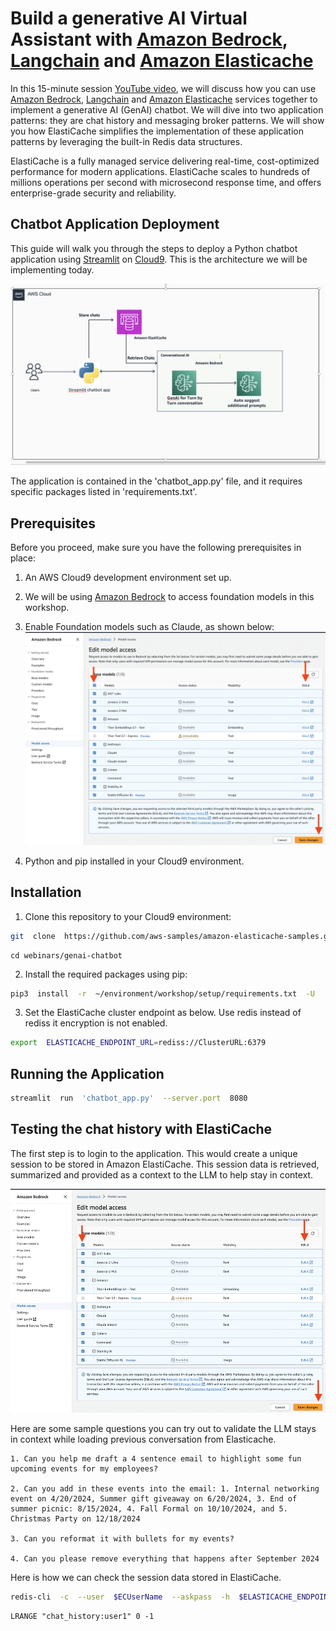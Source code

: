 # Build a generative AI Virtual Assistant with [Amazon Bedrock](https://aws.amazon.com/bedrock/), [Langchain](https://github.com/langchain-ai/langchain) and [Amazon Elasticache](https://aws.amazon.com/elasticache/)

In this 15-minute session [YouTube video](https://www.youtube.com/watch?v=yWxDmQYelvg), we will discuss how you can use [Amazon Bedrock](https://aws.amazon.com/bedrock/), [Langchain](https://github.com/langchain-ai/langchain) and [Amazon Elasticache](https://aws.amazon.com/elasticache/) services together to implement a generative AI (GenAI) chatbot. We will dive into two application patterns: they are chat history and messaging broker patterns. We will show you how ElastiCache simplifies the implementation of these application patterns by leveraging the built-in Redis data structures.

ElastiCache is a fully managed service delivering real-time, cost-optimized performance for modern applications.
ElastiCache scales to hundreds of millions operations per second with microsecond response time, and offers enterprise-grade security and reliability.
## Chatbot Application Deployment

This guide will walk you through the steps to deploy a Python chatbot application using [Streamlit](https://github.com/streamlit/streamlit) on [Cloud9](https://aws.amazon.com/cloud9/). This is the architecture we will be implementing today.


![Architecture Diagram](./images/arch.png)

  
The application is contained in the 'chatbot_app.py' file, and it requires specific packages listed in 'requirements.txt'.

## Prerequisites


Before you proceed, make sure you have the following prerequisites in place:

1. An AWS Cloud9 development environment set up.

2. We will be using [Amazon Bedrock](https://aws.amazon.com/bedrock/) to access foundation models in this workshop.

3. Enable Foundation models such as Claude, as shown below:
![Bedrock Model](./images/model-access-edit.png)

4. Python and pip installed in your Cloud9 environment.


## Installation
1. Clone this repository to your Cloud9 environment:

```bash
git  clone  https://github.com/aws-samples/amazon-elasticache-samples.git
```

```
cd webinars/genai-chatbot
```

2. Install the required packages using pip:

```bash
pip3  install  -r  ~/environment/workshop/setup/requirements.txt  -U
```

3. Set the ElastiCache cluster endpoint as below. Use redis instead of rediss it encryption is not enabled.

```bash
export  ELASTICACHE_ENDPOINT_URL=rediss://ClusterURL:6379
```

## Running the Application

```bash
streamlit  run  'chatbot_app.py'  --server.port  8080
```

## Testing the chat history with ElastiCache

The first step is to login to the application. This would create a unique session to be stored in Amazon ElastiCache. This session data is retrieved, summarized and provided as a context to the LLM to help stay in context.

![Login](./images/model-access-edit.png)

Here are some sample questions you can try out to validate the LLM stays in context while loading previous conversation from Elasticache.

    1. Can you help me draft a 4 sentence email to highlight some fun upcoming events for my employees?
    
    2. Can you add in these events into the email: 1. Internal networking event on 4/20/2024, Summer gift giveaway on 6/20/2024, 3. End of summer picnic: 8/15/2024, 4. Fall Formal on 10/10/2024, and 5. Christmas Party on 12/18/2024
    
    3. Can you reformat it with bullets for my events?
    
    4. Can you please remove everything that happens after September 2024

Here is how we can check the session data stored in ElastiCache.
```bash
redis-cli  -c  --user  $ECUserName  --askpass  -h  $ELASTICACHE_ENDPOINT_UR  --tls

```

```
LRANGE "chat_history:user1" 0 -1
```
